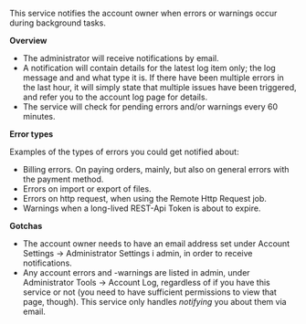 <p>This service notifies the account owner when errors or warnings occur during background tasks.</p>

<p><b>Overview</b></p>

<ul>
<li>The administrator will receive notifications by email.
<li>A notification will contain details for the latest log item only; the log message and and what type it is. If there have been multiple errors in the last hour, it will simply state that multiple issues have been triggered, and refer you to the account log page for details.
<li>The service will check for pending errors and/or warnings every 60 minutes.
</ul>

<p><b>Error types</b></p>

<p>Examples of the types of errors you could get notified about:</p>

<ul>
<li>Billing errors. On paying orders, mainly, but also on general errors with the payment method.
<li>Errors on import or export of files.
<li>Errors on http request, when using the Remote Http Request job.
<li>Warnings when a long-lived REST-Api Token is about to expire.
</ul>

<p><b>Gotchas</b></p>

<ul>
<li>The account owner needs to have an email address set under Account Settings -> Administrator Settings i admin, in order to receive notifications.
<li>Any account errors and -warnings are listed in admin, under Administrator Tools -> Account Log, regardless of if you have this service or not (you need to have sufficient permissions to view that page, though). This service only handles <i>notifying</i> you about them via email.
</ul>
